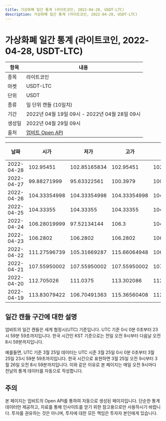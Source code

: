 ```yaml
---
title: 가상화폐 일간 통계 (라이트코인, 2022-04-28, USDT-LTC)
description: 가상화폐 일간 통계 (라이트코인, 2022-04-28, USDT-LTC)
---
```



가상화폐 일간 통계 (라이트코인, 2022-04-28, USDT-LTC)
===

|항목|내용|
|--|--|
|종목|라이트코인|
|마켓|USDT-LTC|
|단위|USDT|
|종류|일 단위 캔들 (10일치)|
|기간|2022년 04월 19일 09시 - 2022년 04월 28일 09시|
|생성일|2022년 04월 29일 09시|
|출처|[업비트 Open API](https://docs.upbit.com)|


|날짜|시가|저가|고가|종가|비고|
|--|--|--|--|--|--|
|2022-04-28|102.95451|102.85165834|102.95451|102.85165834|    |
|2022-04-27|99.88271999|95.63322561|100.3979|100.3979|    |
|2022-04-26|104.33354998|104.33354998|104.33354998|104.33354998|    |
|2022-04-25|104.33355|104.33355|104.33355|104.33355|    |
|2022-04-24|106.28019999|97.52134144|106.3|104.33355|    |
|2022-04-23|106.2802|106.2802|106.2802|106.2802|    |
|2022-04-22|111.27596739|105.31669287|115.66064948|106.2802|    |
|2022-04-21|107.55950002|107.55950002|107.55950002|107.55950002|    |
|2022-04-20|112.705026|111.0375|113.302086|112.14959999|    |
|2022-04-19|113.83079422|106.70491363|115.36560408|112.26760585|    |


일간 캔들 구간에 대한 설명
---


업비트의 일간 캔들은 세계 협정시(UTC) 기준입니다. 
UTC 기준 0시 0분 0초부터 23시 59분 59초까지입니다. 
한국 시간인 KST 기준으로는 전일 오전 9시부터 다음날 오전 8시 59분까지입니다. 


예를들면, UTC 기준 3월 25일 데이터는 UTC 시준 3월 25일 0시 0분 0초부터 3월 25일 23시 59분 59초까지입니다. 
한국 시간으로 표현하면 3월 25일 오전 9시부터 3월 26일 오전 8시 59분까지입니다. 
이와 같은 이유로 본 페이지는 매일 오전 9시마다 전날의 통계 데이터를 자동으로 작성합니다. 


주의
---


본 페이지는 업비트의 Open API를 통하여 자동으로 생성된 페이지입니다. 
단순한 통계 데이터만 제공하고, 자료를 통해 인사이트를 얻기 위한 참고용으로만 사용하시기 바랍니다. 
투자를 권유하는 것은 아니며, 투자에 대한 모든 책임은 투자자 본인에게 있습니다. 
